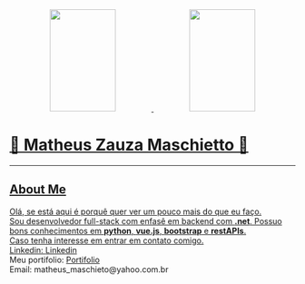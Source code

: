 <div align="center">
  <a href="https://github.com/Matheus-Zauza-Maschietto">
  <img height="180em" width="48%" src="https://github-readme-stats.vercel.app/api?username=Matheus-Zauza-Maschietto&show_icons=true&theme=transparent&include_all_commits=true&count_private=true"/>
  <img height="180em" width="48%" src="https://github-readme-stats.vercel.app/api/top-langs/?username=Matheus-Zauza-Maschietto&layout=compact&langs_count=7&theme=transparent"/>
</div>


<h1>👾 Matheus Zauza Maschietto 👾</h1>
<hr>
<h2>About Me</h2>
<p>
  Olá, se está aqui é porquê quer ver um pouco mais do que eu faço.
  <br>
  Sou desenvolvedor full-stack com enfasê em backend com 
  <strong>.net</strong>. Possuo bons conhecimentos em <strong>python</strong>, <strong>vue.js</strong>, <strong>bootstrap</strong> e <strong>restAPIs</strong>.
  <br> 
  Caso tenha interesse em entrar em contato comigo.
  <br>
  Linkedin: <a href="https://www.linkedin.com/in/matheus-maschietto-ab9540215/" target="_blank" rel="external" >Linkedin</a>
  <br>
  Meu portifolio: <a href="https://matheuszauzamaschietto.vercel.app/" target="_blank" rel="external" >Portifolio</a>
  <br>
  Email: matheus_maschieto@yahoo.com.br
</p>

<!---
ymaschietto/ymaschietto is a ✨ special ✨ repository because its `README.md` (this file) appears on your GitHub profile.
You can click the Preview link to take a look at your changes.
--->
